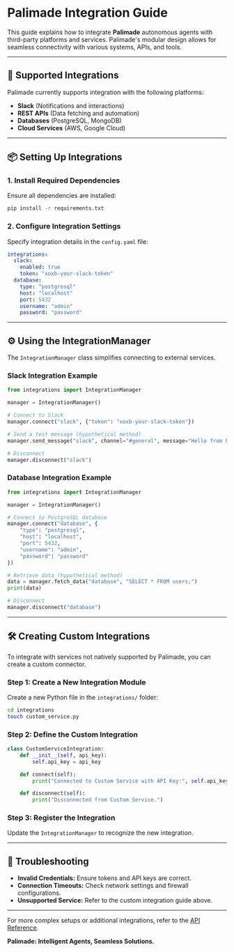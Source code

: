 # Palimade Integration Guide

This guide explains how to integrate **Palimade** autonomous agents with third-party platforms and services. Palimade's modular design allows for seamless connectivity with various systems, APIs, and tools.

---

## 🔌 Supported Integrations

Palimade currently supports integration with the following platforms:

- **Slack** (Notifications and interactions)
- **REST APIs** (Data fetching and automation)
- **Databases** (PostgreSQL, MongoDB)
- **Cloud Services** (AWS, Google Cloud)

---

## 📦 Setting Up Integrations

### 1. Install Required Dependencies
Ensure all dependencies are installed:
```bash
pip install -r requirements.txt
```

### 2. Configure Integration Settings
Specify integration details in the `config.yaml` file:

```yaml
integrations:
  slack:
    enabled: true
    token: "xoxb-your-slack-token"
  database:
    type: "postgresql"
    host: "localhost"
    port: 5432
    username: "admin"
    password: "password"
```

---

## ⚙️ Using the IntegrationManager

The `IntegrationManager` class simplifies connecting to external services.

### **Slack Integration Example**
```python
from integrations import IntegrationManager

manager = IntegrationManager()

# Connect to Slack
manager.connect("slack", {"token": "xoxb-your-slack-token"})

# Send a test message (hypothetical method)
manager.send_message("slack", channel="#general", message="Hello from Palimade!")

# Disconnect
manager.disconnect("slack")
```

### **Database Integration Example**
```python
from integrations import IntegrationManager

manager = IntegrationManager()

# Connect to PostgreSQL database
manager.connect("database", {
    "type": "postgresql",
    "host": "localhost",
    "port": 5432,
    "username": "admin",
    "password": "password"
})

# Retrieve data (hypothetical method)
data = manager.fetch_data("database", "SELECT * FROM users;")
print(data)

# Disconnect
manager.disconnect("database")
```

---

## 🛠️ Creating Custom Integrations

To integrate with services not natively supported by Palimade, you can create a custom connector.

### **Step 1: Create a New Integration Module**
Create a new Python file in the `integrations/` folder:

```bash
cd integrations
touch custom_service.py
```

### **Step 2: Define the Custom Integration**
```python
class CustomServiceIntegration:
    def __init__(self, api_key):
        self.api_key = api_key

    def connect(self):
        print("Connected to Custom Service with API Key:", self.api_key)

    def disconnect(self):
        print("Disconnected from Custom Service.")
```

### **Step 3: Register the Integration**
Update the `IntegrationManager` to recognize the new integration.

---

## 🚨 Troubleshooting

- **Invalid Credentials:** Ensure tokens and API keys are correct.
- **Connection Timeouts:** Check network settings and firewall configurations.
- **Unsupported Service:** Refer to the custom integration guide above.

---

For more complex setups or additional integrations, refer to the [API Reference](api_reference.md).

**Palimade: Intelligent Agents, Seamless Solutions.**
